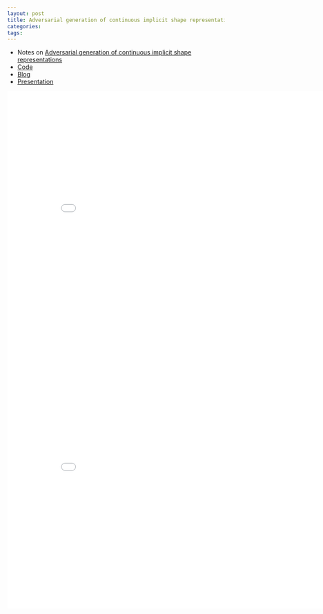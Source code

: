```yaml
---
layout: post
title: Adversarial generation of continuous implicit shape representations
categories:
tags:
---
```


- Notes on [Adversarial generation of continuous implicit shape representations](https://arxiv.org/pdf/2002.00349.pdf)
- [Code](https://github.com/marian42/shapegan)
- [Blog](https://marian42.de/article/shapegan/)
- [Presentation](https://www.youtube.com/watch?v=5jdf_8bCON0&feature=youtu.be&t=2636&ab_channel=EGEV2020)

<center><embed src="/pdfs/posts/Adversarial generation of continuous implicit shape representations.pdf" width="850" height="600"></center>

<center><embed src="/pdfs/posts/Paper reading notes of adversarial generation of continuous implicit shape representations.pdf" width="850" height="600"></center>
